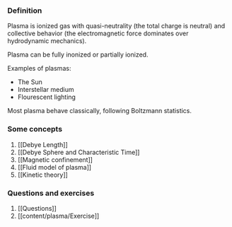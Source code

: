 ### Definition
Plasma is ionized gas with quasi-neutrality (the total charge is neutral) and collective behavior (the electromagnetic force dominates over hydrodynamic mechanics).

Plasma can be fully inonized or partially ionized. 

Examples of plasmas: 
- The Sun
- Interstellar medium
- Flourescent lighting

Most plasma behave classically, following Boltzmann statistics.
### Some concepts
1. [[Debye Length]]
2. [[Debye Sphere and Characteristic Time]]
3. [[Magnetic confinement]]
4. [[Fluid model of plasma]]
5. [[Kinetic theory]]
### Questions and exercises
1. [[Questions]]
2. [[content/plasma/Exercise]]
